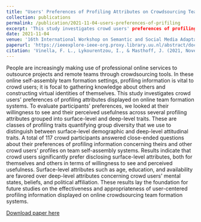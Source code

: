 ```yaml
---
title: "Users' Preferences of Profiling Attributes on Crowdsourcing Team Formation Systems"
collection: publications
permalink: /publication/2021-11-04-users-preferences-of-prifiling
excerpt: 'This study investigates crowd users' preferences of profiling attributes displayed on online team formation systems. To evaluate participants' preferences, we looked at their willingness to see and their perceived usefulness across several profiling attributes grouped into surface-level and deep-level traits.'
date: 2021-11-04
venue: '16th International Workshop on Semantic and Social Media Adaptation & Personalization (SMAP)'
paperurl: 'https://ieeexplore-ieee-org.proxy.library.uu.nl/abstract/document/9610773/'
citation: 'Vinella, F. L., Lykourentzou, I., & Masthoff, J. (2021, November). Users' Preferences of Profiling Attributes on Crowdsourcing Team Formation Systems. In 2021 16th International Workshop on Semantic and Social Media Adaptation & Personalization (SMAP) (pp. 1-10). IEEE.'
---
```

People are increasingly making use of professional online services to outsource projects and remote teams through crowdsourcing tools. In these online self-assembly team formation settings, profiling information is vital to crowd users; it is focal to gathering knowledge about others and constructing virtual identities of themselves. This study investigates crowd users' preferences of profiling attributes displayed on online team formation systems. To evaluate participants' preferences, we looked at their willingness to see and their perceived usefulness across several profiling attributes grouped into surface-level and deep-level traits. These are classes of profiling traits quantifying group diversity that we use to distinguish between surface-level demographic and deep-level attitudinal traits. A total of 117 crowd participants answered close-ended questions about their preferences of profiling information concerning theirs and other crowd users' profiles on team self-assembly systems. Results indicate that crowd users significantly prefer disclosing surface-level attributes, both for themselves and others in terms of willingness to see and perceived usefulness. Surface-level attributes such as age, education, and availability are favored over deep-level attributes concerning crowd users' mental states, beliefs, and political affiliation. These results lay the foundation for future studies on the effectiveness and appropriateness of user-centered profiling information displayed on online crowdsourcing team formation systems.

[Download paper here](https://ieeexplore-ieee-org.proxy.library.uu.nl/abstract/document/9610773/)

